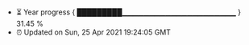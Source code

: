 - ⏳ Year progress { █████████▁▁▁▁▁▁▁▁▁▁▁▁▁▁▁▁▁▁▁▁▁ } 31.45 %
- ⏰ Updated on Sun, 25 Apr 2021 19:24:05 GMT

